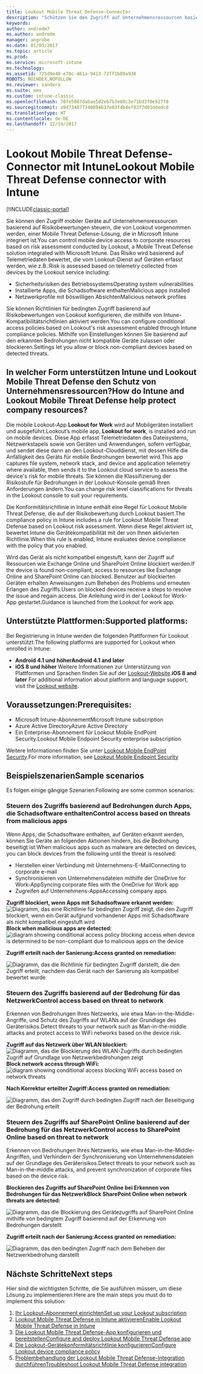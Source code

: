 ```yaml
---
title: Lookout Mobile Threat Defense-Connector
description: "Schützen Sie den Zugriff auf Unternehmensressourcen basierend auf dem Gerät, Netzwerk und Anwendungsrisiko mithilfe des Lookout Mobile Threat Defense-Connectors und Intune."
keywords: 
author: andredm7
ms.author: andredm
manager: angrobe
ms.date: 01/03/2017
ms.topic: article
ms.prod: 
ms.service: microsoft-intune
ms.technology: 
ms.assetid: 725d9e40-e70c-461a-9413-72ff1b89a938
ROBOTS: NOINDEX,NOFOLLOW
ms.reviewer: sandera
ms.suite: ems
ms.custom: intune-classic
ms.openlocfilehash: 70fe5087dabae5d2eb7b3e60c3e716d3f0e927f8
ms.sourcegitcommit: a9d734877340894637e03f4b4ef83f7d01ddedc8
ms.translationtype: HT
ms.contentlocale: de-DE
ms.lasthandoff: 12/19/2017
---
```

# <a name="lookout-mobile-threat-defense-connector-with-intune"></a><span data-ttu-id="154a1-103">Lookout Mobile Threat Defense-Connector mit Intune</span><span class="sxs-lookup"><span data-stu-id="154a1-103">Lookout Mobile Threat Defense connector with Intune</span></span>

[!INCLUDE[classic-portal](../includes/classic-portal.md)]

<span data-ttu-id="154a1-104">Sie können den Zugriff mobiler Geräte auf Unternehmensressourcen basierend auf Risikobewertungen steuern, die von Lookout vorgenommen werden, einer Mobile Threat Defense-Lösung, die in Microsoft Intune integriert ist.</span><span class="sxs-lookup"><span data-stu-id="154a1-104">You can control mobile device access to corporate resources based on risk assessment conducted by Lookout, a Mobile Threat Defense solution integrated with Microsoft Intune.</span></span> <span data-ttu-id="154a1-105">Das Risiko wird basierend auf Telemetriedaten bewertet, die vom Lookout-Dienst auf Geräten erfasst werden, wie z.B.:</span><span class="sxs-lookup"><span data-stu-id="154a1-105">Risk is assessed based on telemetry collected from devices by the Lookout service including:</span></span>
- <span data-ttu-id="154a1-106">Sicherheitsrisiken des Betriebssystems</span><span class="sxs-lookup"><span data-stu-id="154a1-106">Operating system vulnerabilities</span></span>
- <span data-ttu-id="154a1-107">Installierte Apps, die Schadsoftware enthalten</span><span class="sxs-lookup"><span data-stu-id="154a1-107">Malicious apps installed</span></span>
- <span data-ttu-id="154a1-108">Netzwerkprofile mit böswilligen Absichten</span><span class="sxs-lookup"><span data-stu-id="154a1-108">Malicious network profiles</span></span>

<span data-ttu-id="154a1-109">Sie können Richtlinien für bedingten Zugriff basierend auf Risikobewertungen von Lookout konfigurieren, die mithilfe von Intune-Kompatibilitätsrichtlinien aktiviert werden.</span><span class="sxs-lookup"><span data-stu-id="154a1-109">You can  configure conditional access policies based on Lookout's risk assessment enabled through Intune compliance policies.</span></span> <span data-ttu-id="154a1-110">Mithilfe von Einstellungen können Sie basierend auf den erkannten Bedrohungen nicht kompatible Geräte zulassen oder blockieren.</span><span class="sxs-lookup"><span data-stu-id="154a1-110">Settings let you allow or block non-compliant devices based on detected threats.</span></span>

## <a name="how-do-intune-and-lookout-mobile-threat-defense-help-protect-company-resources"></a><span data-ttu-id="154a1-111">In welcher Form unterstützen Intune und Lookout Mobile Threat Defense den Schutz von Unternehmensressourcen?</span><span class="sxs-lookup"><span data-stu-id="154a1-111">How do Intune and Lookout Mobile Threat Defense help protect company resources?</span></span>
<span data-ttu-id="154a1-112">Die mobile Lookout-App **Lookout for Work** wird auf Mobilgeräten installiert und ausgeführt.</span><span class="sxs-lookup"><span data-stu-id="154a1-112">Lookout’s mobile app, **Lookout for work**, is installed and run on mobile devices.</span></span> <span data-ttu-id="154a1-113">Diese App erfasst Telemetriedaten des Dateisystems, Netzwerkstapels sowie von Geräten und Anwendungen, sofern verfügbar, und sendet diese dann an den Lookout-Clouddienst, mit dessen Hilfe die Anfälligkeit des Geräts für mobile Bedrohungen bewertet wird.</span><span class="sxs-lookup"><span data-stu-id="154a1-113">This app captures file system, network stack, and device and application telemetry where available, then sends it to the Lookout cloud service to assess the device's risk for mobile threats.</span></span> <span data-ttu-id="154a1-114">Sie können die Klassifizierung der Risikostufe für Bedrohungen in der Lookout-Konsole gemäß Ihren Anforderungen ändern.</span><span class="sxs-lookup"><span data-stu-id="154a1-114">You can change risk level classifications for threats in the Lookout console to suit your requirements.</span></span>  

<span data-ttu-id="154a1-115">Die Konformitätsrichtlinie in Intune enthält eine Regel für Lookout Mobile Threat Defense, die auf der Risikobewertung durch Lookout basiert.</span><span class="sxs-lookup"><span data-stu-id="154a1-115">The compliance policy in Intune includes a rule for Lookout Mobile Threat Defense based on Lookout risk assessment.</span></span> <span data-ttu-id="154a1-116">Wenn diese Regel aktiviert ist, bewertet Intune die Gerätekompatibilität mit der von Ihnen aktivierten Richtlinie.</span><span class="sxs-lookup"><span data-stu-id="154a1-116">When this rule is enabled, Intune evaluates device compliance with the policy that you enabled.</span></span>

<span data-ttu-id="154a1-117">Wird das Gerät als nicht kompatibel eingestuft, kann der Zugriff auf Ressourcen wie Exchange Online und SharePoint Online blockiert werden.</span><span class="sxs-lookup"><span data-stu-id="154a1-117">If the device is found non-compliant, access to resources like Exchange Online and SharePoint Online can blocked.</span></span> <span data-ttu-id="154a1-118">Benutzer auf blockierten Geräten erhalten Anweisungen zum Beheben des Problems und erneuten Erlangen des Zugriffs.</span><span class="sxs-lookup"><span data-stu-id="154a1-118">Users on blocked devices receive a steps to resolve the issue and regain access.</span></span> <span data-ttu-id="154a1-119">Die Anleitung wird in der Lookout for Work-App gestartet.</span><span class="sxs-lookup"><span data-stu-id="154a1-119">Guidance is launched from the Lookout for work app.</span></span>

## <a name="supported-platforms"></a><span data-ttu-id="154a1-120">Unterstützte Plattformen:</span><span class="sxs-lookup"><span data-stu-id="154a1-120">Supported platforms:</span></span>
<span data-ttu-id="154a1-121">Bei Registrierung in Intune werden die folgenden Plattformen für Lookout unterstützt:</span><span class="sxs-lookup"><span data-stu-id="154a1-121">The following platforms are supported for Lookout when enrolled in Intune:</span></span>
* <span data-ttu-id="154a1-122">**Android 4.1 und höher**</span><span class="sxs-lookup"><span data-stu-id="154a1-122">**Android 4.1 and later**</span></span>
* <span data-ttu-id="154a1-123">**iOS 8 und höher** Weitere Informationen zur Unterstützung von Plattformen und Sprachen finden Sie auf der [Lookout-Website](https://personal.support.lookout.com/hc/articles/114094140253).</span><span class="sxs-lookup"><span data-stu-id="154a1-123">**iOS 8 and later** For additional information about platform and language support, visit the [Lookout website](https://personal.support.lookout.com/hc/articles/114094140253).</span></span>

## <a name="prerequisites"></a><span data-ttu-id="154a1-124">Voraussetzungen:</span><span class="sxs-lookup"><span data-stu-id="154a1-124">Prerequisites:</span></span>
* <span data-ttu-id="154a1-125">Microsoft Intune-Abonnement</span><span class="sxs-lookup"><span data-stu-id="154a1-125">Microsoft Intune subscription</span></span>
* <span data-ttu-id="154a1-126">Azure Active Directory</span><span class="sxs-lookup"><span data-stu-id="154a1-126">Azure Active Directory</span></span>
* <span data-ttu-id="154a1-127">Ein Enterprise-Abonnement für Lookout Mobile EndPoint Security.</span><span class="sxs-lookup"><span data-stu-id="154a1-127">Lookout Mobile Endpoint Security enterprise subscription</span></span>  

<span data-ttu-id="154a1-128">Weitere Informationen finden Sie unter [Lookout Mobile EndPoint Security](https://www.lookout.com/products/mobile-endpoint-security).</span><span class="sxs-lookup"><span data-stu-id="154a1-128">For more information, see [Lookout Mobile Endpoint Security](https://www.lookout.com/products/mobile-endpoint-security)</span></span>

## <a name="sample-scenarios"></a><span data-ttu-id="154a1-129">Beispielszenarien</span><span class="sxs-lookup"><span data-stu-id="154a1-129">Sample scenarios</span></span>
<span data-ttu-id="154a1-130">Es folgen einige gängige Szenarien:</span><span class="sxs-lookup"><span data-stu-id="154a1-130">Following are some common scenarios:</span></span>

### <a name="control-access-based-on-threats-from-malicious-apps"></a><span data-ttu-id="154a1-131">Steuern des Zugriffs basierend auf Bedrohungen durch Apps, die Schadsoftware enthalten</span><span class="sxs-lookup"><span data-stu-id="154a1-131">Control access based on threats from malicious apps</span></span>
<span data-ttu-id="154a1-132">Wenn Apps, die Schadsoftware enthalten, auf Geräten erkannt werden, können Sie Geräte an folgenden Aktionen hindern, bis die Bedrohung beseitigt ist:</span><span class="sxs-lookup"><span data-stu-id="154a1-132">When malicious apps such as malware are detected on devices, you can block devices from the following until the threat is resolved:</span></span>
* <span data-ttu-id="154a1-133">Herstellen einer Verbindung mit Unternehmens-E-Mail</span><span class="sxs-lookup"><span data-stu-id="154a1-133">Connecting to corporate e-mail</span></span>
* <span data-ttu-id="154a1-134">Synchronisieren von Unternehmensdateien mithilfe der OneDrive for Work-App</span><span class="sxs-lookup"><span data-stu-id="154a1-134">Syncing corporate files with the OneDrive for Work app</span></span>
* <span data-ttu-id="154a1-135">Zugreifen auf Unternehmens-Apps</span><span class="sxs-lookup"><span data-stu-id="154a1-135">Accessing company apps</span></span>

<span data-ttu-id="154a1-136">**Zugriff blockiert, wenn Apps mit Schadsoftware erkannt werden:**
![Diagramm, das eine Richtlinie für bedingten Zugriff zeigt, die den Zugriff blockiert, wenn ein Gerät aufgrund vorhandener Apps mit Schadsoftware als nicht kompatibel eingestuft wird](../media/mtp/malicious-apps-blocked.png)</span><span class="sxs-lookup"><span data-stu-id="154a1-136">**Block when malicious apps are detected:**
![diagram showing conditional access policy blocking access when device is determined to be non-compliant due to malicious apps on the device](../media/mtp/malicious-apps-blocked.png)</span></span>

<span data-ttu-id="154a1-137">**Zugriff erteilt nach der Sanierung:**</span><span class="sxs-lookup"><span data-stu-id="154a1-137">**Access granted on remediation:**</span></span>

![Diagramm, das die Richtlinie für bedingten Zugriff darstellt, die den Zugriff erteilt, nachdem das Gerät nach der Sanierung als kompatibel bewertet wurde](../media/mtp/malicious-apps-unblocked.png)

### <a name="control-access-based-on-threat-to-network"></a><span data-ttu-id="154a1-139">Steuern des Zugriffs basierend auf der Bedrohung für das Netzwerk</span><span class="sxs-lookup"><span data-stu-id="154a1-139">Control access based on threat to network</span></span>
<span data-ttu-id="154a1-140">Erkennen von Bedrohungen Ihres Netzwerks, wie etwa Man-in-the-Middle-Angriffe, und Schutz des Zugriffs auf WLANs auf der Grundlage des Geräterisikos.</span><span class="sxs-lookup"><span data-stu-id="154a1-140">Detect threats to your network such as Man-in-the-middle attacks and protect access to WiFi networks based on the device risk.</span></span>

<span data-ttu-id="154a1-141">**Zugriff auf das Netzwerk über WLAN blockiert:**
![Diagramm, das die Blockierung des WLAN-Zugriffs durch bedingten Zugriff auf Grundlage von Netzwerkbedrohungen zeigt](../media/mtp/network-wifi-blocked.png)</span><span class="sxs-lookup"><span data-stu-id="154a1-141">**Block network access through WiFi:**
![diagram showing conditional access blocking WiFi access based on network threats](../media/mtp/network-wifi-blocked.png)</span></span>

<span data-ttu-id="154a1-142">**Nach Korrektur erteilter Zugriff:**</span><span class="sxs-lookup"><span data-stu-id="154a1-142">**Access granted on remediation:**</span></span>

![Diagramm, das den Zugriff durch bedingten Zugriff nach der Beseitigung der Bedrohung erteilt](../media/mtp/network-wifi-unblocked.png)
### <a name="control-access-to-sharepoint-online-based-on-threat-to-network"></a><span data-ttu-id="154a1-144">Steuern des Zugriffs auf SharePoint Online basierend auf der Bedrohung für das Netzwerk</span><span class="sxs-lookup"><span data-stu-id="154a1-144">Control access to SharePoint Online based on threat to network</span></span>

<span data-ttu-id="154a1-145">Erkennen von Bedrohungen Ihres Netzwerks, wie etwa Man-in-the-Middle-Angriffen, und Verhindern der Synchronisierung von Unternehmensdateien auf der Grundlage des Geräterisikos.</span><span class="sxs-lookup"><span data-stu-id="154a1-145">Detect threats to your network such as Man-in-the-middle attacks, and prevent synchronization of corporate files based on the device risk.</span></span>

<span data-ttu-id="154a1-146">**Blockieren des Zugriffs auf SharePoint Online bei Erkennen von Bedrohungen für das Netzwerk**</span><span class="sxs-lookup"><span data-stu-id="154a1-146">**Block SharePoint Online when network threats are detected:**</span></span>

![Diagramm, das die Blockierung des Gerätezugriffs auf SharePoint Online mithilfe von bedingtem Zugriff basierend auf der Erkennung von Bedrohungen darstellt](../media/mtp/network-spo-blocked.png)


<span data-ttu-id="154a1-148">**Zugriff erteilt nach der Sanierung:**</span><span class="sxs-lookup"><span data-stu-id="154a1-148">**Access granted on remediation:**</span></span>

![Diagramm, das den bedingten Zugriff nach dem Beheben der Netzwerkbedrohung darstellt](../media/mtp/network-spo-unblocked.png)

## <a name="next-steps"></a><span data-ttu-id="154a1-150">Nächste Schritte</span><span class="sxs-lookup"><span data-stu-id="154a1-150">Next steps</span></span>
<span data-ttu-id="154a1-151">Hier sind die wichtigsten Schritte, die Sie ausführen müssen, um diese Lösung zu implementieren:</span><span class="sxs-lookup"><span data-stu-id="154a1-151">Here are the main steps you must do to implement this solution:</span></span>
1.  [<span data-ttu-id="154a1-152">Ihr Lookout-Abonnement einrichten</span><span class="sxs-lookup"><span data-stu-id="154a1-152">Set up your Lookout subscription</span></span>](setup-your-lookout-mtd-subscription.md)
2.  [<span data-ttu-id="154a1-153">Lookout Mobile Threat Defense in Intune aktivieren</span><span class="sxs-lookup"><span data-stu-id="154a1-153">Enable Lookout Mobile Threat Defense in Intune</span></span>](enable-lookout-mtd-connection.md)
3.  [<span data-ttu-id="154a1-154">Die Lookout Mobile Threat Defense-App konfigurieren und bereitstellen</span><span class="sxs-lookup"><span data-stu-id="154a1-154">Configure and deploy Lookout Mobile Threat Defense app</span></span>](configure-deploy-lookout-for-work-app.md)
4.  [<span data-ttu-id="154a1-155">Die Lookout-Gerätekonformitätsrichtlinie konfigurieren</span><span class="sxs-lookup"><span data-stu-id="154a1-155">Configure Lookout device compliance policy</span></span>](create-lookout-device-compliance-policy.md)
5.  [<span data-ttu-id="154a1-156">Problembehandlung der Lookout Mobile Threat Defense-Integration durchführen</span><span class="sxs-lookup"><span data-stu-id="154a1-156">Troubleshoot Lookout Mobile Threat Defense integration</span></span>](/intune-classic/troubleshoot/device-threat-protection-troubleshooting)
